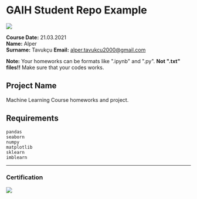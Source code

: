 # GAIH Student Repo Example
![](img/newlogo.png)

**Course Date:** 21.03.2021  
**Name:** Alper  
**Surname:** Tavukçu 
**Email:** alper.tavukcu2000@gmail.com  

**Note:** Your homeworks can be formats like ".ipynb" and ".py". **Not ".txt" files!!** Make sure that your codes works.  

## Project Name
Machine Learning Course homeworks and project.

## Requirements
```
pandas
seaborn
numpy
matplotlib
sklearn
imblearn
```
---

### Certification
![](img/TopLearnerCertificate.png)

